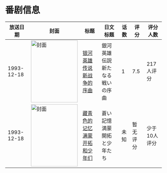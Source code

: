 # 番剧信息

|放送日期|封面|标题|日文标题|话数|评分|评分人数|
|---|---|---|---|---|---|---|
|1993-12-18|<img src="https://lain.bgm.tv/pic/cover/c/6f/74/79656_8klA4.jpg" alt="封面" style="width:150px;height:200px;object-fit:cover;">|[银河英雄传说 新战争的序曲](https://bangumi.tv/subject/79656)|銀河英雄伝説 新たなる戦いの序曲|1|7.5|217人评分|
|1993-12-18|<img src="https://lain.bgm.tv/pic/cover/c/1e/09/518859_fjTX3.jpg" alt="封面" style="width:150px;height:200px;object-fit:cover;">|[藏青色的记忆 满蒙开拓和少年们](https://bangumi.tv/subject/518859)|蒼い記憶 満蒙開拓と少年たち|未知|暂无评分|少于10人评分|
